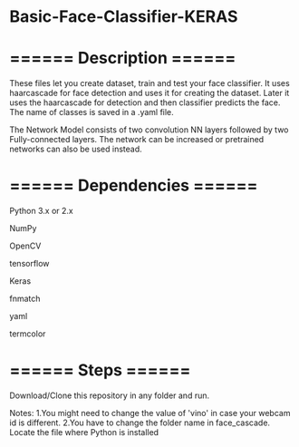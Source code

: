 # Basic-Face-Classifier-KERAS

# ====== Description ======

These files let you create dataset, train and test your face classifier. It uses haarcascade for face detection and uses it for creating the dataset. Later it uses the haarcascade for detection and then classifier predicts the face. The name of classes is saved in a .yaml file.

The Network Model consists of two convolution NN layers followed by two Fully-connected layers. The network can be increased or pretrained networks can also be used instead.

# ====== Dependencies ======
Python 3.x or 2.x

NumPy

OpenCV

tensorflow

Keras

fnmatch

yaml

termcolor

# ====== Steps ======
Download/Clone this repository in any folder and run.

Notes: 
1.You might need to change the value of 'vino' in case your webcam id is different.
2.You have to change the folder name in face_cascade. Locate the file where Python is installed